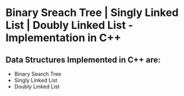 # Binary Sreach Tree | Singly Linked List | Doubly Linked List - Implementation in C++

## Data Structures Implemented in C++ are:
- Binary Search Tree
- Singly Linked List
- Doubly Linked List
